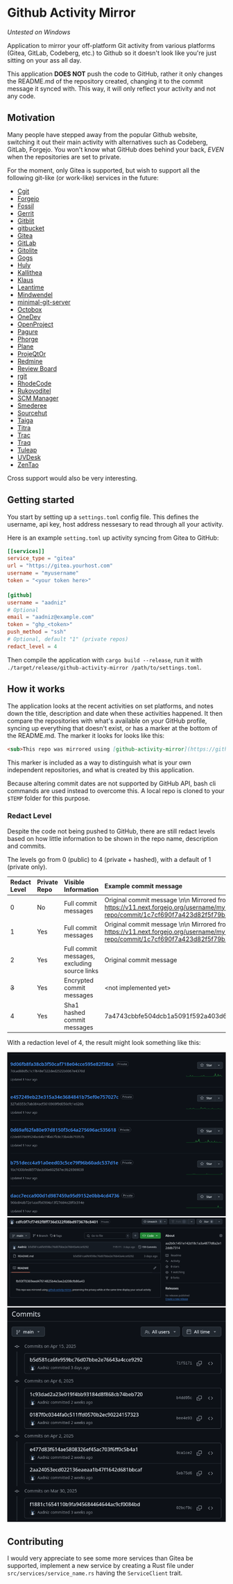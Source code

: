 # Github Activity Mirror

*Untested on Windows*

Application to mirror your off-platform Git activity from various platforms (Gitea, GitLab, Codeberg, etc.) to Github so it doesn't look like you're just sitting on your ass all day.

This application **DOES NOT** push the code to GitHub, rather it only changes the README.md of the repository created, changing it to the commit message it synced with. This way, it will only reflect your activity and not any code.

## Motivation

Many people have stepped away from the popular Github website, switching it out their main activity with alternatives such as Codeberg, GitLab, Forgejo. You won't know what GitHub does behind your back, *EVEN* when the repositories are set to private.

For the moment, only Gitea is supported, but wish to support all the following git-like (or work-like) services in the future:

- [Cgit](https://git.zx2c4.com/cgit/about/)
- [Forgejo](https://forgejo.org)
- [Fossil](https://www.fossil-scm.org/index.html/doc/trunk/www/index.wiki)
- [Gerrit](https://www.gerritcodereview.com/)
- [Gitblit](https://www.gitblit.com/)
- [gitbucket](https://gitbucket.github.io/gitbucket-news/)
- [Gitea](https://gitea.com)
- [GitLab](https://about.gitlab.com)
- [Gitolite](https://gitolite.com/gitolite/index.html)
- [Gogs](https://gogs.io/)
- [Huly](https://huly.io)
- [Kallithea](https://kallithea-scm.org/)
- [Klaus](https://github.com/jonashaag/klaus)
- [Leantime](https://leantime.io)
- [Mindwendel](https://www.mindwendel.com/)
- [minimal-git-server](https://github.com/mcarbonne/minimal-git-server)
- [Octobox](https://octobox.io/)
- [OneDev](https://onedev.io/)
- [OpenProject](https://www.openproject.org)
- [Pagure](https://pagure.io/pagure)
- [Phorge](https://we.phorge.it/)
- [Plane](https://plane.so)
- [ProjeQtOr](https://www.projeqtor.org/)
- [Redmine](https://www.redmine.org/)
- [Review Board](https://www.reviewboard.org/)
- [rgit](https://github.com/w4/rgit)
- [RhodeCode](https://rhodecode.com/)
- [Rukovoditel](https://www.rukovoditel.net/)
- [SCM Manager](https://www.scm-manager.org/)
- [Smederee](https://smeder.ee)
- [Sourcehut](https://sourcehut.org/)
- [Taiga](https://www.taiga.io/)
- [Titra](https://titra.io/)
- [Trac](https://trac.edgewall.org/)
- [Traq](https://traq.io/)
- [Tuleap](https://www.tuleap.org/)
- [UVDesk](https://www.uvdesk.com/)
- [ZenTao](https://www.zentao.pm/)

Cross support would also be very interesting.

## Getting started

You start by setting up a `settings.toml` config file. This defines the username, api key, host address nessesary to read through all your activity.

Here is an example `setting.toml` up activity syncing from Gitea to GitHub:

``` toml
[[services]]
service_type = "gitea"
url = "https://gitea.yourhost.com"
username = "myusername"
token = "<your token here>"

[github]
username = "aadniz"
# Optional
email = "aadniz@example.com"
token = "ghp_<token>"
push_method = "ssh"
# Optional, default "1" (private repos)
redact_level = 4
```

Then compile the application with `cargo build --release`, run it with `./target/release/github-activity-mirror /path/to/settings.toml`.

## How it works

The application looks at the recent activities on set platforms, and notes down the title, description and date when these activities happened. It then compare the repositories with what's available on your GitHub profile, syncing up everything that doesn't exist, or has a marker at the bottom of the README.md. The marker it looks for looks like this:

``` markdown
<sub>This repo was mirrored using [github-activity-mirror](https://github.com/Aadniz/github-activity-mirror), preserving the privacy while at the same time display your actual activity</sub>
```

This marker is included as a way to distinguish what is your own independent repositories, and what is created by this application.

Because altering commit dates are not supported by GitHub API, bash cli commands are used instead to overcome this. A local repo is cloned to your `$TEMP` folder for this purpose.

### Redact Level

Despite the code not being pushed to GitHub, there are still redact levels based on how little information to be shown in the repo name, description and commits.

The levels go from 0 (public) to 4 (private + hashed), with a default of 1 (private only).

| Redact Level | Private Repo | Visible Information                          | Example commit message                                                                                                                    |
|:-------------|:-------------|:---------------------------------------------|:------------------------------------------------------------------------------------------------------------------------------------------|
| 0            | No           | Full commit messages                         | Original commit message \n\n Mirrored from: https://v11.next.forgejo.org/username/my-repo/commit/1c7cf690f7a423d82f5f79b30fb28d0af24a47a1 |
| 1            | Yes          | Full commit messages                         | Original commit message \n\n Mirrored from: https://v11.next.forgejo.org/username/my-repo/commit/1c7cf690f7a423d82f5f79b30fb28d0af24a47a1 |
| 2            | Yes          | Full commit messages, excluding source links | Original commit message                                                                                                                   |
| ~~3~~        | Yes          | Encrypted commit messages                    | \<not implemented yet\>                                                                                                                     |
| 4            | Yes          | Sha1 hashed commit messages                  | 7a4743cbbfe504dcb1a5091f592a403d619135e6                                                                                                  |


With a redaction level of 4, the result might look something like this:

![Redact Level 4 repositories](/screenshots/Screenshot_20250418_160149.png)
![Redact Level 4 repository](/screenshots/Screenshot_20250418_163247.png)
![Redact Level 4 commits](/screenshots/Screenshot_20250418_162913.png)

## Contributing

I would very appreciate to see some more services than Gitea be supported, implement a new service by creating a Rust file under `src/services/service_name.rs` having the `ServiceClient` trait.

